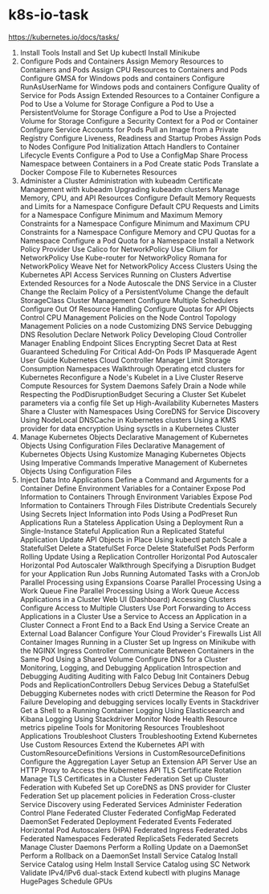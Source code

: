 # k8s-io-task
https://kubernetes.io/docs/tasks/

1. Install Tools
  Install and Set Up kubectl
  Install Minikube
1. Configure Pods and Containers
	Assign Memory Resources to Containers and Pods
	Assign CPU Resources to Containers and Pods
	Configure GMSA for Windows pods and containers
	Configure RunAsUserName for Windows pods and containers
	Configure Quality of Service for Pods
	Assign Extended Resources to a Container
	Configure a Pod to Use a Volume for Storage
	Configure a Pod to Use a PersistentVolume for Storage
	Configure a Pod to Use a Projected Volume for Storage
	Configure a Security Context for a Pod or Container
	Configure Service Accounts for Pods
	Pull an Image from a Private Registry
	Configure Liveness, Readiness and Startup Probes
	Assign Pods to Nodes
	Configure Pod Initialization
	Attach Handlers to Container Lifecycle Events
	Configure a Pod to Use a ConfigMap
	Share Process Namespace between Containers in a Pod
	Create static Pods
	Translate a Docker Compose File to Kubernetes Resources
1. Administer a Cluster
	Administration with kubeadm
	Certificate Management with kubeadm
	Upgrading kubeadm clusters
	Manage Memory, CPU, and API Resources
	Configure Default Memory Requests and Limits for a Namespace
	Configure Default CPU Requests and Limits for a Namespace
	Configure Minimum and Maximum Memory Constraints for a Namespace
	Configure Minimum and Maximum CPU Constraints for a Namespace
	Configure Memory and CPU Quotas for a Namespace
	Configure a Pod Quota for a Namespace
	Install a Network Policy Provider
	Use Calico for NetworkPolicy
	Use Cilium for NetworkPolicy
	Use Kube-router for NetworkPolicy
	Romana for NetworkPolicy
	Weave Net for NetworkPolicy
	Access Clusters Using the Kubernetes API
	Access Services Running on Clusters
	Advertise Extended Resources for a Node
	Autoscale the DNS Service in a Cluster
	Change the Reclaim Policy of a PersistentVolume
	Change the default StorageClass
	Cluster Management
	Configure Multiple Schedulers
	Configure Out Of Resource Handling
	Configure Quotas for API Objects
	Control CPU Management Policies on the Node
	Control Topology Management Policies on a node
	Customizing DNS Service
	Debugging DNS Resolution
	Declare Network Policy
	Developing Cloud Controller Manager
	Enabling Endpoint Slices
	Encrypting Secret Data at Rest
	Guaranteed Scheduling For Critical Add-On Pods
	IP Masquerade Agent User Guide
	Kubernetes Cloud Controller Manager
	Limit Storage Consumption
	Namespaces Walkthrough
	Operating etcd clusters for Kubernetes
	Reconfigure a Node's Kubelet in a Live Cluster
	Reserve Compute Resources for System Daemons
	Safely Drain a Node while Respecting the PodDisruptionBudget
	Securing a Cluster
	Set Kubelet parameters via a config file
	Set up High-Availability Kubernetes Masters
	Share a Cluster with Namespaces
	Using CoreDNS for Service Discovery
	Using NodeLocal DNSCache in Kubernetes clusters
	Using a KMS provider for data encryption
	Using sysctls in a Kubernetes Cluster
1. Manage Kubernetes Objects
 Declarative Management of Kubernetes Objects Using Configuration Files
 Declarative Management of Kubernetes Objects Using Kustomize
 Managing Kubernetes Objects Using Imperative Commands
 Imperative Management of Kubernetes Objects Using Configuration Files
1. Inject Data Into Applications
Define a Command and Arguments for a Container
Define Environment Variables for a Container
Expose Pod Information to Containers Through Environment Variables
Expose Pod Information to Containers Through Files
Distribute Credentials Securely Using Secrets
Inject Information into Pods Using a PodPreset
Run Applications
Run a Stateless Application Using a Deployment
Run a Single-Instance Stateful Application
Run a Replicated Stateful Application
Update API Objects in Place Using kubectl patch
Scale a StatefulSet
Delete a StatefulSet
Force Delete StatefulSet Pods
Perform Rolling Update Using a Replication Controller
Horizontal Pod Autoscaler
Horizontal Pod Autoscaler Walkthrough
Specifying a Disruption Budget for your Application
Run Jobs
Running Automated Tasks with a CronJob
Parallel Processing using Expansions
Coarse Parallel Processing Using a Work Queue
Fine Parallel Processing Using a Work Queue
Access Applications in a Cluster
Web UI (Dashboard)
Accessing Clusters
Configure Access to Multiple Clusters
Use Port Forwarding to Access Applications in a Cluster
Use a Service to Access an Application in a Cluster
Connect a Front End to a Back End Using a Service
Create an External Load Balancer
Configure Your Cloud Provider's Firewalls
List All Container Images Running in a Cluster
Set up Ingress on Minikube with the NGINX Ingress Controller
Communicate Between Containers in the Same Pod Using a Shared Volume
Configure DNS for a Cluster
Monitoring, Logging, and Debugging
Application Introspection and Debugging
Auditing
Auditing with Falco
Debug Init Containers
Debug Pods and ReplicationControllers
Debug Services
Debug a StatefulSet
Debugging Kubernetes nodes with crictl
Determine the Reason for Pod Failure
Developing and debugging services locally
Events in Stackdriver
Get a Shell to a Running Container
Logging Using Elasticsearch and Kibana
Logging Using Stackdriver
Monitor Node Health
Resource metrics pipeline
Tools for Monitoring Resources
Troubleshoot Applications
Troubleshoot Clusters
Troubleshooting
Extend Kubernetes
Use Custom Resources
Extend the Kubernetes API with CustomResourceDefinitions
Versions in CustomResourceDefinitions
Configure the Aggregation Layer
Setup an Extension API Server
Use an HTTP Proxy to Access the Kubernetes API
TLS
Certificate Rotation
Manage TLS Certificates in a Cluster
Federation
Set up Cluster Federation with Kubefed
Set up CoreDNS as DNS provider for Cluster Federation
Set up placement policies in Federation
Cross-cluster Service Discovery using Federated Services
Administer Federation Control Plane
Federated Cluster
Federated ConfigMap
Federated DaemonSet
Federated Deployment
Federated Events
Federated Horizontal Pod Autoscalers (HPA)
Federated Ingress
Federated Jobs
Federated Namespaces
Federated ReplicaSets
Federated Secrets
Manage Cluster Daemons
Perform a Rolling Update on a DaemonSet
Perform a Rollback on a DaemonSet
Install Service Catalog
Install Service Catalog using Helm
Install Service Catalog using SC
Network
Validate IPv4/IPv6 dual-stack
Extend kubectl with plugins
Manage HugePages
Schedule GPUs
